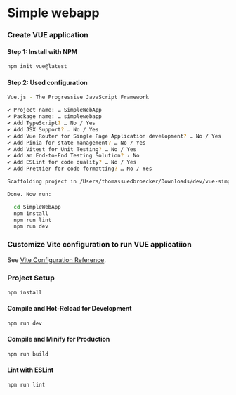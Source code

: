 # Simple webapp

### Create VUE application

#### Step 1: Install with NPM

```sh
npm init vue@latest
``` 

#### Step 2: Used configuration

```sh
Vue.js - The Progressive JavaScript Framework

✔ Project name: … SimpleWebApp
✔ Package name: … simplewebapp
✔ Add TypeScript? … No / Yes
✔ Add JSX Support? … No / Yes
✔ Add Vue Router for Single Page Application development? … No / Yes
✔ Add Pinia for state management? … No / Yes
✔ Add Vitest for Unit Testing? … No / Yes
✔ Add an End-to-End Testing Solution? › No
✔ Add ESLint for code quality? … No / Yes
✔ Add Prettier for code formatting? … No / Yes

Scaffolding project in /Users/thomassuedbroecker/Downloads/dev/vue-simple-webapp/SimpleWebApp...

Done. Now run:

  cd SimpleWebApp
  npm install
  npm run lint
  npm run dev
```

### Customize Vite configuration to run VUE applicatiion 

See [Vite Configuration Reference](https://vitejs.dev/config/).

### Project Setup

```sh
npm install
```

#### Compile and Hot-Reload for Development

```sh
npm run dev
```

#### Compile and Minify for Production

```sh
npm run build
```

#### Lint with [ESLint](https://eslint.org/)

```sh
npm run lint
```